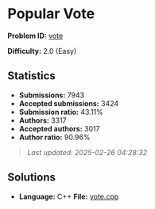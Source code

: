 # Popular Vote

**Problem ID:** [vote](https://open.kattis.com/problems/vote)

**Difficulty:** 2.0 (Easy)

## Statistics

- **Submissions:** 7943
- **Accepted submissions:** 3424
- **Submission ratio:** 43.11%
- **Authors:** 3317
- **Accepted authors:** 3017
- **Author ratio:** 90.96%

> *Last updated: 2025-02-26 04:28:32*

## Solutions

- **Language:** C++
  **File:** [vote.cpp](./vote.cpp)
